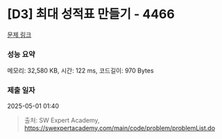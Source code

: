 # [D3] 최대 성적표 만들기 - 4466 

[문제 링크](https://swexpertacademy.com/main/code/problem/problemDetail.do?contestProbId=AWOUfCJ6qVMDFAWg) 

### 성능 요약

메모리: 32,580 KB, 시간: 122 ms, 코드길이: 970 Bytes

### 제출 일자

2025-05-01 01:40



> 출처: SW Expert Academy, https://swexpertacademy.com/main/code/problem/problemList.do